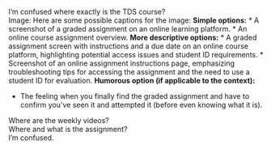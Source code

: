 I’m confused where exactly is the TDS course?  
Image: Here are some possible captions for the image: **Simple options:** * A
screenshot of a graded assignment on an online learning platform. * An online
course assignment overview. **More descriptive options:** * A graded
assignment screen with instructions and a due date on an online course
platform, highlighting potential access issues and student ID requirements. *
Screenshot of an online assignment instructions page, emphasizing
troubleshooting tips for accessing the assignment and the need to use a
student ID for evaluation. **Humorous option (if applicable to the context):**
* The feeling when you finally find the graded assignment and have to confirm
you've seen it and attempted it (before even knowing what it is).
  
Where are the weekly videos?  
Where and what is the assignment?  
I’m confused.
